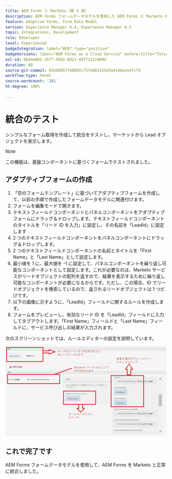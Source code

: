 ```yaml
---
title: AEM Forms と Marketo（第 4 部）
description: AEM Forms フォームデータモデルを使用した AEM Forms と Marketo の統合に関するチュートリアル
feature: Adaptive Forms, Form Data Model
version: Experience Manager 6.4, Experience Manager 6.5
topic: Integrations, Development
role: Developer
level: Experienced
badgeIntegration: label="統合" type="positive"
badgeVersions: label="AEM Forms as a Cloud Service" before-title="false"
exl-id: 6b44e6b2-15f7-45b2-8d21-d47f122c809d
duration: 68
source-git-commit: 03b68057748892c757e0b5315d3a41d0a2e4fc79
workflow-type: tm+mt
source-wordcount: '281'
ht-degree: 100%

---
```


# 統合のテスト

シンプルなフォーム取得を作成して統合をテストし、マーケットから Lead オブジェクトを表示します。

>[!NOTE]
>
>この機能は、基盤コンポーネントに基づくフォームでテストされました。

## アダプティブフォームの作成

1. 「空のフォームテンプレート」に基づいてアダプティブフォームを作成して、以前の手順で作成したフォームデータモデルに関連付けます。
1. フォームを編集モードで開きます。
1. テキストフィールドコンポーネントとパネルコンポーネントをアダプティブフォームにドラッグ＆ドロップします。テキストフィールドコンポーネントのタイトルを「リード ID を入力」に設定し、その名前を「LeadId」に設定します
1. 2 つのテキストフィールドコンポーネントをパネルコンポーネントにドラッグ＆ドロップします。
1. 2 つのテキストフィールドコンポーネントの名前とタイトルを「First Name」と「Last Name」として設定します。
1. 最小値を 1 に、最大値を -1 に設定して、パネルコンポーネントを繰り返し可能なコンポーネントとして設定します。これが必要なのは、Marketo サービスがリードオブジェクトの配列を返すので、結果を表示するために繰り返し可能なコンポーネントが必要になるからです。ただし、この場合、ID でリードオブジェクトを検索しているので、返されるリードオブジェクトは 1 つだけです。
1. 以下の画像に示すように、「LeadId」フィールドに関するルールを作成します。
1. フォームをプレビューし、有効なリード ID を「LeadId」フィールドに入力してタブアウトします。「First Name」フィールドと「Last Name」フィールドに、サービス呼び出しの結果が入力されます。

次のスクリーンショットでは、ルールエディターの設定を説明しています。

![ruleeditor](assets/ruleeditor.png)


## これで完了です

AEM Forms フォームデータモデルを使用して、AEM Forms を Marketo と正常に統合しました。